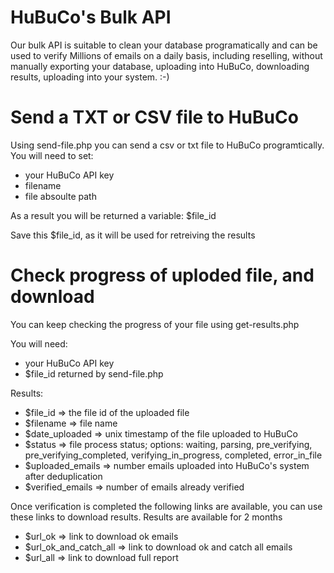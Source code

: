 # HuBuCo's Bulk API
Our bulk API is suitable to clean your database programatically and can be used to verify Millions of emails on a daily basis, including reselling, without manually exporting your database, uploading into HuBuCo, downloading results, uploading into your system. :-)

# Send a TXT or CSV file to HuBuCo
Using send-file.php you can send a csv or txt file to HuBuCo programtically. 
You will need to set:
- your HuBuCo API key
- filename
- file absoulte path

As a result you will be returned a variable: $file_id

Save this $file_id, as it will be used for retreiving the results

# Check progress of uploded file, and download
You can keep checking the progress of your file using get-results.php

You will need: 
- your HuBuCo API key
- $file_id returned by send-file.php

Results:
- $file_id => the file id of the uploaded file
- $filename => file name
- $date_uploaded => unix timestamp of the file uploaded to HuBuCo
- $status => file process status; options: waiting, parsing, pre_verifying, pre_verifying_completed, verifying_in_progress, completed, error_in_file
- $uploaded_emails => number emails uploaded into HuBuCo's system after deduplication
- $verified_emails => number of emails already verified

Once verification is completed the following links are available, you can use these links to download results. Results are available for 2 months
- $url_ok => link to download ok emails
- $url_ok_and_catch_all => link to download ok and catch all emails
- $url_all => link to download full report
